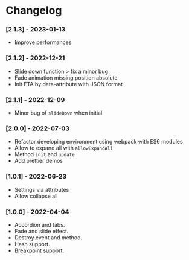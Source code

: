 # Changelog

### [2.1.3] - 2023-01-13

- Improve performances

### [2.1.2] - 2022-12-21

- Slide down function > fix a minor bug
- Fade animation missing position absolute
- Init ETA by data-attribute with JSON format

### [2.1.1] - 2022-12-09

- Minor bug of `slideDown` when initial

### [2.0.0] - 2022-07-03

- Refactor developing environment using webpack with ES6 modules
- Allow to expand all with `allowExpandAll`
- Method `init` and `update`
- Add prettier demos

### [1.0.1] - 2022-06-23

- Settings via attributes
- Allow collapse all

### [1.0.0] - 2022-04-04

- Accordion and tabs.
- Fade and slide effect.
- Destroy event and method.
- Hash support.
- Breakpoint support.